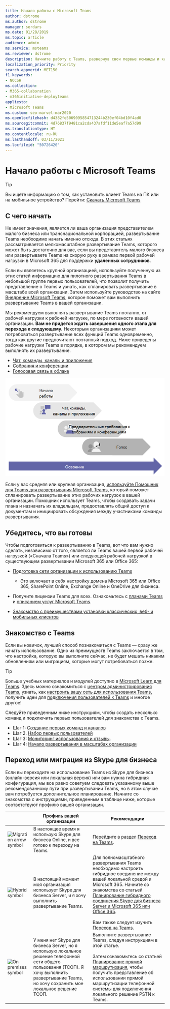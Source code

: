 ```yaml
---
title: Начало работы с Microsoft Teams
author: dstrome
ms.author: dstrome
manager: serdars
ms.date: 01/28/2019
ms.topic: article
audience: admin
ms.service: msteams
ms.reviewer: dstrome
description: Начните работу с Teams, развернув свои первые команды и каналы, чтобы вы могли получить опыт работы с Teams, прежде чем выполнять развертывание в рамках всей организации.
localization_priority: Priority
search.appverid: MET150
f1.keywords:
- NOCSH
ms.collection:
- M365-collaboration
- m365initiative-deployteams
appliesto:
- Microsoft Teams
ms.custom: seo-marvel-mar2020
ms.openlocfilehash: d4382fe5069095854713244b230ef04bd10f4ad0
ms.sourcegitcommit: 4d76837f9481ca2cda437afdf11de5eaf7a57d99
ms.translationtype: HT
ms.contentlocale: ru-RU
ms.lasthandoff: 03/11/2021
ms.locfileid: "50726420"
---
```

# <a name="get-started-with-microsoft-teams"></a>Начало работы с Microsoft Teams

> [!TIP]
> Вы ищете информацию о том, как установить клиент Teams на ПК или на мобильное устройство? Перейти: [Скачать Microsoft Teams](https://www.microsoft.com/microsoft-teams/download-app)

## <a name="start-here"></a>С чего начать

Не имеет значения, является ли ваша организация представителем малого бизнеса или транснациональной корпорацией, развертывание Teams необходимо начать именно отсюда. В этих статьях рассматривается мелкомасштабное развертывание Teams, которого может быть достаточно для вас, если вы представитель малого бизнеса или развертываете Teams на скорую руку в рамках первой рабочей нагрузки в Microsoft 365 для поддержки **удаленных сотрудников**.

Если вы являетесь крупной организацией, используйте полученную из этих статей информацию для пилотного развертывания Teams в небольшой группе первых пользователей, что позволит получить представление о Teams и узнать, как спланировать развертывание в масштабе всей организации. Затем используйте руководство на сайте [Внедрение Microsoft Teams](https://adoption.microsoft.com/microsoft-teams/#get-started), которое поможет вам выполнить развертывание Teams в вашей организации.

Мы рекомендуем выполнять развертывание Teams поэтапно, от рабочей нагрузки к рабочей нагрузке, по мере готовности вашей организации. **Вам не придется ждать завершения одного этапа для перехода к следующему.** Некоторым организациям может потребоваться развертывание всех функций Teams одновременно, тогда как другие предпочитают поэтапный подход. Ниже приведены рабочие нагрузки Teams в порядке, в котором мы рекомендуем выполнять их развертывание.

- [Чат, команды, каналы и приложения](deploy-chat-teams-channels-microsoft-teams-landing-page.md)
- [Собрания и конференции](deploy-meetings-microsoft-teams-landing-page.md)
- [Голосовая связь в облаке](cloud-voice-landing-page.md)

![Схема, иллюстрирующая пути развертывания Teams](media/get-started-with-teams-quick-start-pathways.png)

Если у вас средняя или крупная организация, [используйте Помощник для Teams для развертывания Microsoft Teams](use-advisor-teams-roll-out.md), который поможет спланировать развертывание этих рабочих нагрузок в вашей организации. Помощник использует Teams, чтобы создавать задачи плана и назначать их владельцам, предоставлять общий доступ к документам и инициировать обсуждения между участниками команды развертывания.

## <a name="make-sure-youre-ready"></a>Убедитесь, что вы готовы

Чтобы подготовиться к развертыванию в Teams, вот что вам нужно сделать, независимо от того, является ли Teams вашей первой рабочей нагрузкой («Сначала Teams») или следующей рабочей нагрузкой в существующем развертывании Microsoft 365 или Office 365:

- [Подготовка сети организации к использованию Teams](prepare-network.md)
  - Это включает в себя настройку домена Microsoft 365 или Office 365, SharePoint Online, Exchange Online и OneDrive для бизнеса.

- Получите лицензии Teams для всех. Ознакомьтесь с [планами Teams](https://www.microsoft.com/microsoft-365/microsoft-teams/compare-microsoft-teams-options) и [описанием услуг Microsoft Teams](https://docs.microsoft.com/office365/servicedescriptions/teams-service-description).

- [Знакомство с преимуществами установки классических, веб- и мобильных клиентов](get-clients.md)

## <a name="get-familiar-with-teams"></a>Знакомство с Teams

Если вы новичок, лучший способ познакомиться с Teams — сразу же начать использование. Одно из преимуществ Teams заключается в том, что настройка, которую вы выполните сейчас, не будет мешать никаким обновлениям или миграциям, которые могут потребоваться позже.

> [!TIP]
> Больше учебных материалов и модулей доступно в [Microsoft Learn для Teams](/learn/teams/). Здесь можно ознакомиться с [центром администрирования Teams](https://docs.microsoft.com/learn/modules/m365-teams-navigate-admin-portal/), узнать, как [настроить вашу сеть для использования Teams](/learn/modules/m365-teams-connectivity/), получить идеи для [подключения пользователей к Teams](/learn/modules/m365-teams-onboard-users/) и многое другое!

Следуйте приведенным ниже инструкциям, чтобы создать несколько команд и подключить первых пользователей для знакомства с Teams.

- Шаг 1: [Создание первых команд и каналов](get-started-with-teams-create-your-first-teams-and-channels.md)
- Шаг 2. [Набор первых пользователей](get-started-with-teams-onboard-early-adopters.md)
- Шаг 3: [Мониторинг использования и отзывы](get-started-with-teams-monitor-usage-and-feedback.md).
- Шаг 4: [Начало развертывания в масштабах организации](get-started-with-teams-resources-for-org-wide-rollout.md)

## <a name="upgrade-or-migrate-from-skype-for-business"></a>Переход или миграция из Skype для бизнеса

Если вы переходите на использование Teams из Skype для бизнеса (онлайн-версия или локальная версия) или вам нужна гибридная конфигурация, мы все равно советуем следовать указанному выше рекомендованному пути при развертывании Teams, но в этом случае вам потребуется дополнительное планирование. Начните со знакомства с инструкциями, приведенным в таблице ниже, которые соответствуют профилю вашей организации.

|  |Профиль вашей организации|Рекомендации  |
|---------|---------|---------|
|<IMG src="https://docs.microsoft.com/office/media/icons/migration-teams.svg" alt="Migration arrow symbol" height="50" width="50">|В настоящее время я использую Skype для бизнеса Online, и все готово к переходу на Teams. |Перейдите в раздел [Переход на Teams](upgrade-start-here.md).        |
|<IMG SRC="https://docs.microsoft.com/office/media/icons/hybrid-teams.svg" alt="Hybrid symbol" height="50" width="50">|В настоящий момент моя организация использует Skype для бизнеса Server, и я хочу выполнить развертывание Teams. |Для полномасштабного развертывания Teams необходимо настроить гибридное соединение между вашей локальной средой и Microsoft 365. Начните со знакомства со статьей [Планирование гибридного соединения Skype для бизнеса Server и Microsoft 365 или Office 365](https://docs.microsoft.com/skypeforbusiness/hybrid/plan-hybrid-connectivity).<br><br>Вам также следует изучить [Переход на Teams](upgrade-start-here.md).   |
|<IMG src="https://docs.microsoft.com/office/media/icons/on-premises-teams.svg" alt="On premises symbol" height="50" width="50">|У меня нет Skype для бизнеса Server, но я использую локальное решение телефонной сети общего пользования (ТСОП). Я хочу выполнить развертывание Teams, но хочу сохранить мое локальное решение ТСОП. |Выполните развертывание Teams, следуя инструкциям в этой статье.<br><br>Затем ознакомьтесь со статьей [Планирование прямой маршрутизация](direct-routing-plan.md), чтобы получить представление об использовании прямой маршрутизации телефонной системы для подключения локального решение PSTN к Teams.|
